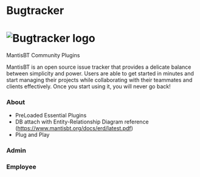 # Bugtracker
![Bugtracker logo](https://avatars0.githubusercontent.com/u/910349?s=200&v=4)
=============
MantisBT Community Plugins



MantisBT is an open source issue tracker that provides a delicate balance between simplicity and power.
Users are able to get started in minutes and start managing their projects while collaborating with their teammates and clients effectively. Once you start using it, you will never go back!

### About
- PreLoaded Essential Plugins
- DB attach with Entity-Relationship Diagram reference (https://www.mantisbt.org/docs/erd/latest.pdf)
- Plug and Play

### Admin

### Employee
